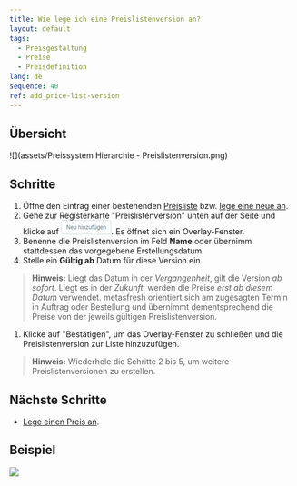 ```yaml
---
title: Wie lege ich eine Preislistenversion an?
layout: default
tags:
  - Preisgestaltung
  - Preise
  - Preisdefinition
lang: de
sequence: 40
ref: add_price-list-version
---
```


## Übersicht
![](assets/Preissystem Hierarchie - Preislistenversion.png)

## Schritte
1. Öffne den Eintrag einer bestehenden [Preisliste](Menu) bzw. [lege eine neue an](Preisliste_anlegen).
1. Gehe zur Registerkarte "Preislistenversion" unten auf der Seite und klicke auf !["Neu hinzufügen"](assets/Neu_hinzufuegen_Button.png). Es öffnet sich ein Overlay-Fenster.
1. Benenne die Preislistenversion im Feld **Name** oder übernimm stattdessen das vorgegebene Erstellungsdatum.
1. Stelle ein **Gültig ab** Datum für diese Version ein.
 >**Hinweis:** Liegt das Datum in der *Vergangenheit*, gilt die Version *ab sofort*. Liegt es in der *Zukunft*, werden die Preise *erst ab diesem Datum* verwendet. metasfresh orientiert sich am zugesagten Termin in Auftrag oder Bestellung und übernimmt dementsprechend die Preise von der jeweils gültigen Preislistenversion.

1. Klicke auf "Bestätigen", um das Overlay-Fenster zu schließen und die Preislistenversion zur Liste hinzuzufügen.
 >**Hinweis:** Wiederhole die Schritte 2 bis 5, um weitere Preislistenversionen zu erstellen.

## Nächste Schritte
- [Lege einen Preis an](Preis_anlegen).

## Beispiel
![](assets/Preislistenversion_anlegen.gif)
